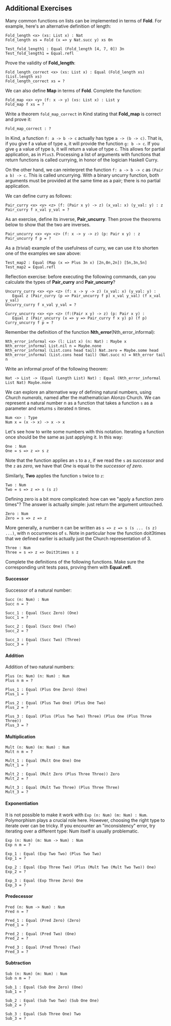 ## Additional Exercises

Many common functions on lists can be implemented in terms of **Fold**. For example, here's an alternative definition of length:

```rust,ignore
Fold_length <x> (xs: List x) : Nat
Fold_length xs = Fold (x => y Nat.succ y) xs 0n
```

```rust,ignore
Test_fold_length1 : Equal (Fold_length [4, 7, 0]) 3n
Test_fold_length1 = Equal.refl
```

Prove the validity of **Fold_length**:

```rust,ignore
Fold_length_correct <x> (xs: List x) : Equal (Fold_length xs) (List.length xs)
Fold_length_correct xs = ?
```

We can also define **Map** in terms of **Fold**. Complete the function:

```rust,ignore
Fold_map <x> <y> (f: x -> y) (xs: List x) : List y
Fold_map f xs = ?
```

Write a theorem ``fold_map_correct`` in Kind stating that **Fold_map** is correct and prove it:

```rust,ignore
Fold_map_correct : ?
```

In Kind, a function ``f: a -> b -> c`` actually has type ``a -> (b -> c)``. That is, if you give f a value of type ``a``, it will provide the function ``g: b -> c``. If you give ``g`` a value of type ``b``, it will return a value of type ``c``. This allows for partial application, as in ``Plus3``. Processing a list of arguments with functions that return functions is called currying, in honor of the logician Haskell Curry.

On the other hand, we can reinterpret the function ``f: a -> b -> c`` as ``(Pair a b) -> c``. This is called uncurrying. With a binary uncurry function, both arguments must be provided at the same time as a pair; there is no partial application.

We can define curry as follows:

```rust,ignore
Pair_curry <x> <y> <z> (f: (Pair x y) -> z) (x_val: x) (y_val: y) : z 
Pair_curry f x_val y_val = ?
```

As an exercise, define its inverse, **Pair_uncurry**. Then prove the theorems below to show that the two are inverses.

```rust,ignore
Pair_uncurry <x> <y> <z> (f: x -> y -> z) (p: Pair x y) : z
Pair_uncurry f p = ?
```

As a (trivial) example of the usefulness of curry, we can use it to shorten one of the examples we saw above:

```rust,ignore
Test_map2 : Equal (Map (x => Plus 3n x) [2n,0n,2n]) [5n,3n,5n]
Test_map2 = Equal.refl
```

Reflection exercise: before executing the following commands, can you calculate the types of **Pair_curry** and **Pair_uncurry**?

```rust,ignore
Uncurry_curry <x> <y> <z> (f: x -> y -> z) (x_val: x) (y_val: y) : 
   Equal z (Pair_curry (p => Pair_uncurry f p) x_val y_val) (f x_val y_val)
Uncurry_curry f x_val y_val = ?
```

```rust,ignore
Curry_uncurry <x> <y> <z> (f:(Pair x y) -> z) (p: Pair x y) : 
   Equal z (Pair_uncurry (x => y => Pair_curry f x y) p) (f p)
Curry_uncurry f p = ?
```

Remember the definition of the function **Nth_error**(Nth_error_informal):

```rust,ignore
Nth_error_informal <x> (l: List x) (n: Nat) : Maybe x
Nth_error_informal List.nil n = Maybe.none 
Nth_error_informal (List.cons head tail) Nat.zero = Maybe.some head 
Nth_error_informal (List.cons head tail) (Nat.succ n) = Nth_error tail n
```

Write an informal proof of the following theorem:

```rust,ignore
Nat -> List -> (Equal (Length List) Nat) : Equal (Nth_error_informal List Nat) Maybe.none
```

We can explore an alternative way of defining natural numbers, using *Church numerals*, named after the mathematician Alonzo Church. We can represent a natural number n as a function that takes a function ``s`` as a parameter and returns ``s`` iterated n times.

```rust,ignore
Num <x> : Type
Num x = (x -> x) -> x -> x
```

Let's see how to write some numbers with this notation. Iterating a function once should be the same as just applying it. In this way:

```rust,ignore
One : Num
One = s => z => s z 

```

Note that the function applies an ``s`` to a ``z``, if we read the ``s`` as *successor* and the ``z`` as *zero*, we have that *One* is equal to the *successor of zero*.

Similarly, **Two** applies the function ``s`` twice to ``z``:

```rust,ignore
Two : Num
Two = s => z => s (s z)
```

Defining zero is a bit more complicated: how can we "apply a function zero times"? The answer is actually simple: just return the argument untouched.

```rust,ignore
Zero : Num
Zero = s => z => z
```

More generally, a number n can be written as ``s => z => s (s ... (s z) ...)``, with n occurrences of ``s``. Note in particular how the function doit3times that we defined earlier is actually just the Church representation of 3.

```rust,ignore
Three : Num
Three = s => z => Doit3times s z
```

Complete the definitions of the following functions. Make sure the corresponding unit tests pass, proving them with **Equal.refl**.

#### Successor

Successor of a natural number:

```rust,ignore
Succ (n: Num) : Num
Succ n = ?

Succ_1 : Equal (Succ Zero) (One)
Succ_1 = ?

Succ_2 : Equal (Succ One) (Two)
Succ_2 = ?

Succ_3 : Equal (Succ Two) (Three)
Succ_3 = ?
```

#### Addition

Addition of two natural numbers:

```rust,ignore
Plus (n: Num) (n: Num) : Num
Plus n m = ?

Plus_1 : Equal (Plus One Zero) (One)
Plus_1 = ?

Plus_2 : Equal (Plus Two One) (Plus One Two)
Plus_2 = ?

Plus_3 : Equal (Plus (Plus Two Two) Three) (Plus One (Plus Three Three))
Plus_3 = ?
```

#### Multiplication

```rust,ignore
Mult (n: Num) (m: Num) : Num
Mult n m = ?

Mult_1 : Equal (Mult One One) One
Mult_1 = ?

Mult_2 : Equal (Mult Zero (Plus Three Three)) Zero
Mult_2 = ?

Mult_3 : Equal (Mult Two Three) (Plus Three Three)
Mult_3 = ?
```

#### Exponentiation

It is not possible to make it work with ``Exp (n: Num) (m: Num) : Num``. Polymorphism plays a crucial role here. However, choosing the right type to iterate over can be tricky. If you encounter an "inconsistency" error, try iterating over a different type: Num itself is usually problematic.

```rust,ignore
Exp (n: Num) (m: Num -> Num) : Num
Exp n m = ?

Exp_1 : Equal (Exp Two Two) (Plus Two Two)
Exp_1 = ?

Exp_2 : Equal (Exp Three Two) (Plus (Mult Two (Mult Two Two)) One)
Exp_2 = ?

Exp_3 : Equal (Exp Three Zero) One
Exp_3 = ?
```

#### Predecessor

```rust,ignore
Pred (n: Num -> Num) : Num
Pred n = ?

Pred_1 : Equal (Pred Zero) (Zero)
Pred_1 = ?

Pred_2 : Equal (Pred Two) (One)
Pred_2 = ?

Pred_3 : Equal (Pred Three) (Two)
Pred_3 = ?
```

#### Subtraction

```rust,ignore
Sub (n: Num) (m: Num) : Num
Sub n m = ?

Sub_1 : Equal (Sub One Zero) (One)
Sub_1 = ?

Sub_2 : Equal (Sub Two Two) (Sub One One)
Sub_2 = ?

Sub_3 : Equal (Sub Three One) Two
Sub_3 = ?
```